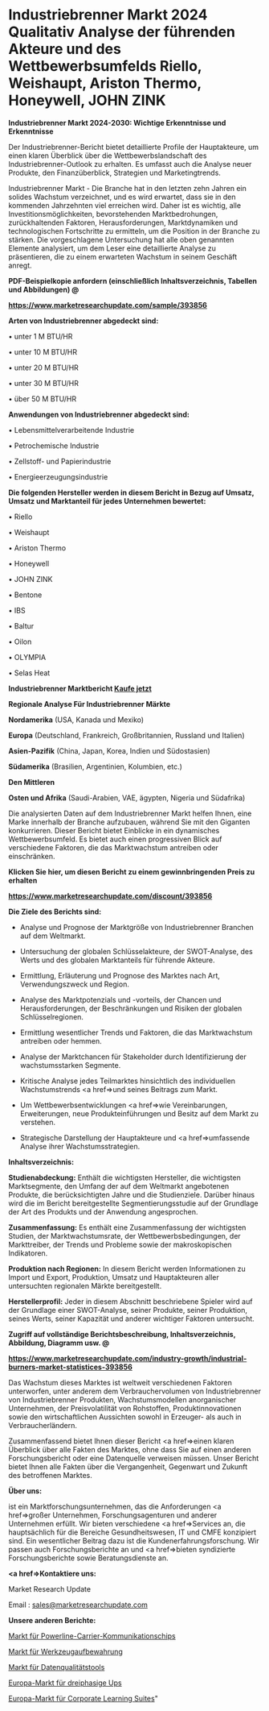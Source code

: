 # Industriebrenner Markt 2024 Qualitativ Analyse der führenden Akteure und des Wettbewerbsumfelds Riello, Weishaupt, Ariston Thermo, Honeywell, JOHN ZINK

<strong>Industriebrenner Markt 2024-2030: Wichtige Erkenntnisse und Erkenntnisse</strong>

Der Industriebrenner-Bericht bietet detaillierte Profile der Hauptakteure, um einen klaren Überblick über die Wettbewerbslandschaft des Industriebrenner-Outlook zu erhalten. Es umfasst auch die Analyse neuer Produkte, den Finanzüberblick, Strategien und Marketingtrends.

Industriebrenner Markt - Die Branche hat in den letzten zehn Jahren ein solides Wachstum verzeichnet, und es wird erwartet, dass sie in den kommenden Jahrzehnten viel erreichen wird. Daher ist es wichtig, alle Investitionsmöglichkeiten, bevorstehenden Marktbedrohungen, zurückhaltenden Faktoren, Herausforderungen, Marktdynamiken und technologischen Fortschritte zu ermitteln, um die Position in der Branche zu stärken. Die vorgeschlagene Untersuchung hat alle oben genannten Elemente analysiert, um dem Leser eine detaillierte Analyse zu präsentieren, die zu einem erwarteten Wachstum in seinem Geschäft anregt.



<strong><b>PDF-Beispielkopie anfordern (einschließlich Inhaltsverzeichnis, Tabellen und Abbildungen) @ </b></strong>

<strong><a href=https://www.marketresearchupdate.com/sample/393856>

<strong>https://www.marketresearchupdate.com/sample/393856</u></a></strong></strong>



<strong>Arten von Industriebrenner abgedeckt sind:</strong>

• unter 1 M BTU/HR

• unter 10 M BTU/HR

• unter 20 M BTU/HR

• unter 30 M BTU/HR

• über 50 M BTU/HR



<strong>Anwendungen von Industriebrenner abgedeckt sind:</strong>

• Lebensmittelverarbeitende Industrie

• Petrochemische Industrie

• Zellstoff- und Papierindustrie

• Energieerzeugungsindustrie



<strong>Die folgenden Hersteller werden in diesem Bericht in Bezug auf Umsatz, Umsatz und Marktanteil für jedes Unternehmen bewertet:</strong>

• Riello

• Weishaupt

• Ariston Thermo

• Honeywell

• JOHN ZINK

• Bentone

• IBS

• Baltur

• Oilon

• OLYMPIA

• Selas Heat



<strong>Industriebrenner Marktbericht <a href=https://www.marketresearchupdate.com/buynow/393856>Kaufe jetzt</a></strong>



<strong>Regionale Analyse Für Industriebrenner Märkte</strong>



<strong>Nordamerika</strong> (USA, Kanada und Mexiko)



<strong>Europa</strong> (Deutschland, Frankreich, Großbritannien, Russland und Italien)



<strong>Asien-Pazifik</strong> (China, Japan, Korea, Indien und Südostasien)



<strong>Südamerika</strong> (Brasilien, Argentinien, Kolumbien, etc.)



<strong>Den Mittleren</strong> 

<strong>Osten und Afrika</strong> (Saudi-Arabien, VAE, ägypten, Nigeria und Südafrika)

Die analysierten Daten auf dem Industriebrenner Markt helfen Ihnen, eine Marke innerhalb der Branche aufzubauen, während Sie mit den Giganten konkurrieren. Dieser Bericht bietet Einblicke in ein dynamisches Wettbewerbsumfeld. Es bietet auch einen progressiven Blick auf verschiedene Faktoren, die das Marktwachstum antreiben oder einschränken.



<strong>Klicken Sie hier, um diesen Bericht zu einem gewinnbringenden Preis zu erhalten
</strong>

<strong><a href=https://www.marketresearchupdate.com/discount/393856>https://www.marketresearchupdate.com/discount/393856</b></u></strong></a>



<strong>Die Ziele des Berichts sind:</strong>

- Analyse und Prognose der Marktgröße von Industriebrenner Branchen auf dem Weltmarkt.

- Untersuchung der globalen Schlüsselakteure, der SWOT-Analyse, des Werts und des globalen Marktanteils für führende Akteure.

- Ermittlung, Erläuterung und Prognose des Marktes nach Art, Verwendungszweck und Region.

- Analyse des Marktpotenzials und -vorteils, der Chancen und Herausforderungen, der Beschränkungen und Risiken der globalen Schlüsselregionen.

- Ermittlung wesentlicher Trends und Faktoren, die das Marktwachstum antreiben oder hemmen.

- Analyse der Marktchancen für Stakeholder durch Identifizierung der wachstumsstarken Segmente.

- Kritische Analyse jedes Teilmarktes hinsichtlich des individuellen Wachstumstrends <a href=>und</a> seines Beitrags zum Markt.

- Um Wettbewerbsentwicklungen <a href=>wie</a> Vereinbarungen, Erweiterungen, neue Produkteinführungen und Besitz auf dem Markt zu verstehen.

- Strategische Darstellung der Hauptakteure und <a href=>umfas</a>sende Analyse ihrer Wachstumsstrategien.



<strong>Inhaltsverzeichnis:</strong>



<strong>Studienabdeckung:</strong> Enthält die wichtigsten Hersteller, die wichtigsten Marktsegmente, den Umfang der auf dem Weltmarkt angebotenen Produkte, die berücksichtigten Jahre und die Studienziele. Darüber hinaus wird die im Bericht bereitgestellte Segmentierungsstudie auf der Grundlage der Art des Produkts und der Anwendung angesprochen.



<strong>Zusammenfassung:</strong> Es enthält eine Zusammenfassung der wichtigsten Studien, der Marktwachstumsrate, der Wettbewerbsbedingungen, der Markttreiber, der Trends und Probleme sowie der makroskopischen Indikatoren.



<strong>Produktion nach Regionen:</strong> In diesem Bericht werden Informationen zu Import und Export, Produktion, Umsatz und Hauptakteuren aller untersuchten regionalen Märkte bereitgestellt.



<strong>Herstellerprofil:</strong> Jeder in diesem Abschnitt beschriebene Spieler wird auf der Grundlage einer SWOT-Analyse, seiner Produkte, seiner Produktion, seines Werts, seiner Kapazität und anderer wichtiger Faktoren untersucht.



<strong><b>Zugriff auf vollständige Berichtsbeschreibung, Inhaltsverzeichnis, Abbildung, Diagramm usw. @ </b></strong>

<strong><a href=https://www.marketresearchupdate.com/industry-growth/industrial-burners-market-statistices-393856>https://www.marketresearchupdate.com/industry-growth/industrial-burners-market-statistices-393856</a></strong>

Das Wachstum dieses Marktes ist weltweit verschiedenen Faktoren unterworfen, unter anderem dem Verbrauchervolumen von Industriebrenner von Industriebrenner Produkten, Wachstumsmodellen anorganischer Unternehmen, der Preisvolatilität von Rohstoffen, Produktinnovationen sowie den wirtschaftlichen Aussichten sowohl in Erzeuger- als auch in Verbraucherländern.

Zusammenfassend bietet Ihnen dieser Bericht <a href=>einen</a> klaren Überblick über alle Fakten des Marktes, ohne dass Sie auf einen anderen Forschungsbericht oder eine Datenquelle verweisen müssen. Unser Bericht bietet Ihnen alle Fakten über die Vergangenheit, Gegenwart und Zukunft des betroffenen Marktes.



<strong>Über uns:</strong>

 ist ein Marktforschungsunternehmen, das die Anforderungen <a href=>großer</a> Unternehmen, Forschungsagenturen und anderer Unternehmen erfüllt. Wir bieten verschiedene <a href=>Services</a> an, die hauptsächlich für die Bereiche Gesundheitswesen, IT und CMFE konzipiert sind. Ein wesentlicher Beitrag dazu ist die Kundenerfahrungsforschung. Wir passen auch Forschungsberichte an und <a href=>bieten</a> syndizierte Forschungsberichte sowie Beratungsdienste an.



<strong><a href=>Kontaktiere uns:</a></strong>

Market Research Update

Email : sales@marketresearchupdate.com



<strong>Unsere anderen Berichte:</strong>

<a href=https://www.linkedin.com/pulse/power-line-carrier-communication-chips-market>Markt für Powerline-Carrier-Kommunikationschips</a>

<a href=https://www.linkedin.com/pulse/tool-storage-market-size-trends-consumption>Markt für Werkzeugaufbewahrung</a>

<a href=https://www.linkedin.com/pulse/data-quality-tools-market-report-2023-top-company-trends>Markt für Datenqualitätstools</a>

<a href=https://www.linkedin.com/pulse/europe-three-phase-ups-market-overview>Europa-Markt für dreiphasige Ups</a>

<a href=https://www.linkedin.com/pulse/europe-corporate-learning-suites-market-2023-thriving>Europa-Markt für Corporate Learning Suites</a>"
